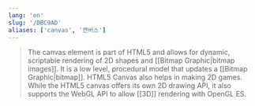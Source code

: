 ```yaml
---
lang: 'en'
slug: '/DBC9AD'
aliases: ['canvas', '캔버스']
---
```


> The canvas element is part of HTML5 and allows for dynamic, scriptable rendering of 2D shapes and [[Bitmap Graphic|bitmap images]]. It is a low level, procedural model that updates a [[Bitmap Graphic|bitmap]]. HTML5 Canvas also helps in making 2D games. While the HTML5 canvas offers its own 2D drawing API, it also supports the WebGL API to allow [[3D]] rendering with OpenGL ES.
